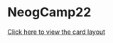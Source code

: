 # NeogCamp22
<a href = "https://card-layout-ktk.netlify.app/">Click here to view the card layout</a>
